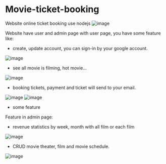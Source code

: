 ﻿# Movie-ticket-booking
Website online ticket booking use nodejs
![image](https://user-images.githubusercontent.com/43676655/128635349-5512f278-be9d-479b-b3a3-58575207b14a.png)

Website have user and admin page
with user page, you have some feature like:
  - create, update account, you can sign-in by your google account. 
  
  ![image](https://user-images.githubusercontent.com/43676655/128635545-69ca678e-7be8-4d0e-909e-3b44709e4c91.png)

  - see all movie is filming, hot movie...
  
  ![image](https://user-images.githubusercontent.com/43676655/128635630-cdd45c42-36df-43cb-9e83-5225e0f771d7.png)

  - booking tickets, payment and ticket will send to your email.
  
  ![image](https://user-images.githubusercontent.com/43676655/128635763-554583c9-12ee-4d5a-9f00-fc4ea1ef9896.png)
  ![image](https://user-images.githubusercontent.com/43676655/128635792-301346a5-ec4e-4cd6-bd80-3c4376b36efd.png)

  - some feature
  
Feature in admin page:

  - revenue statistics by week, month with all film or each film
  
  ![image](https://user-images.githubusercontent.com/43676655/128635833-5e79d3c7-a7fd-4e1c-94c0-c46d601ec1d8.png)
 
  - CRUD movie theater, film and movie schedule.
  
  ![image](https://user-images.githubusercontent.com/43676655/128635936-7863dd57-b28e-437c-aca9-082bd7298b61.png)


